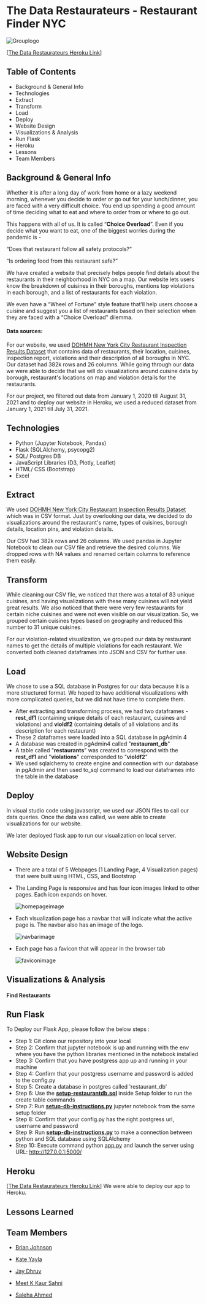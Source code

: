 # The Data Restaurateurs - Restaurant Finder NYC
![Grouplogo]()

[[The Data Restaurateurs Heroku Link](https://the-data-restaurateurs.herokuapp.com/)]

## **Table of Contents**

- Background & General Info
- Technologies
- Extract
- Transform
- Load
- Deploy
- Website Design
- Visualizations & Analysis
- Run Flask
- Heroku
- Lessons
- Team Members

## **Background** & General Info

Whether it is after a long day of work from home or a lazy weekend morning, whenever you decide to order or go out for your lunch/dinner, you are faced with a very difficult choice. You end up spending a good amount of time deciding what to eat and where to order from or where to go out.

This happens with all of us. It is called “**Choice Overload**”. Even if you decide what you want to eat, one of the biggest worries during the pandemic is - 

“Does that restaurant follow all safety protocols?”

“Is ordering food from this restaurant safe?”

We have created a website that precisely helps people find details about the restaurants in their neighborhood in NYC on a map. Our website lets users know the breakdown of cuisines in their boroughs, mentions top violations in each borough, and a list of restaurants for each violation.

We even have a “Wheel of Fortune” style feature that’ll help users choose a cuisine and suggest you a list of restaurants based on their selection when they are faced with a “Choice Overload” dilemma.

#### **Data sources:** 

For our website, we used [DOHMH New York City Restaurant Inspection Results Dataset](https://dev.socrata.com/foundry/data.cityofnewyork.us/43nn-pn8j) that contains data of restaurants, their location, cuisines, inspection report, violations and their description of all boroughs in NYC. Our dataset had 382k rows and 26 columns. While going through our data we were able to decide that we will do visualizations around cuisine data by borough, restaurant's locations on map and violation details for the restaurants.

For our project, we filtered out data from January 1, 2020 till August 31, 2021 and to deploy our website in Heroku, we used a reduced dataset from January 1, 2021 till July 31, 2021.

## **Technologies**

- Python (Jupyter Notebook, Pandas)
- Flask (SQLAlchemy, psycopg2)
- SQL/ Postgres DB
- JavaScript Libraries (D3, Plotly, Leaflet)
- HTML/ CSS (Bootstrap)
- Excel

## Extract

We used [DOHMH New York City Restaurant Inspection Results Dataset](https://dev.socrata.com/foundry/data.cityofnewyork.us/43nn-pn8j) which was in CSV format. Just by overlooking our data, we decided to do visualizations around the restaurant's name, types of cuisines, borough details, location pins, and violation details.

Our CSV had 382k rows and 26 columns. We used pandas in Jupyter Notebook to clean our CSV file and retrieve the desired columns. We dropped rows with NA values and renamed certain columns to reference them easily.

## Transform

While cleaning our CSV file, we noticed that there was a total of 83 unique cuisines, and having visualizations with these many cuisines will not yield great results. We also noticed that there were very few restaurants for certain niche cuisines and were not even visible on our visualization. So, we grouped certain cuisines types based on geography and reduced this number to 31 unique cuisines.

For our violation-related visualization, we grouped our data by restaurant names to get the details of multiple violations for each restaurant. We converted both cleaned dataframes into JSON and CSV for further use.

## Load

We chose to use a SQL database in Postgres for our data because it is a more structured format. We hoped to have additional visualizations with more complicated queries, but we did not have time to complete them.

- After extracting and transforming process, we had two dataframes - **rest_df1** (containing unique details of each restaurant, cuisines and violations) and **violdf2** (containing details of all violations and its description for each restaurant)
- These 2 dataframes were loaded into a SQL database in pgAdmin 4
- A database was created in pgAdmin4 called "**restaurant_db**"
- A table called "**restaurants**" was created to correspond with the **rest_df1** and "**violations**" corresponded to "**violdf2**"
- We used sqlalchemy to create engine and connection with our database in pgAdmin and then used to_sql command to load our dataframes into the table in the database

## Deploy

In visual studio code using javascript, we used our JSON files to call our data queries. Once the data was called, we were able to create visualizations for our website.

We later deployed flask app to run our visualization on local server.

## Website Design

- There are a total of 5 Webpages (1 Landing Page, 4 Visualization pages) that were built using HTML, CSS, and Bootstrap

- The Landing Page is responsive and has four icon images linked to other pages. Each icon expands on hover.

  ![homepageimage]()

- Each visualization page has a navbar that will indicate what the active page is. The navbar also has an image of the logo.

  ![navbarimage]()

- Each page has a favicon that will appear in the browser tab

  ![faviconimage]()

## Visualizations & Analysis

#### Find Restaurants 



## Run Flask

To Deploy our Flask App, please follow the below steps :

- Step 1: Git clone our repository into your local
- Step 2: Confirm that jupyter notebook is up and running with the env where you have the python libraries mentioned in the notebook installed
- Step 3: Confirm that you have postgress app up and running in your machine
- Step 4: Confirm that your postgress username and password is added to the config.py
- Step 5: Create a database in postgres called 'restaurant_db'
- Step 6: Use the [**setup-restaurantdb.sql**](https://github.com/meetk5/Team-Project3/blob/main/Setup/setup-restaurantdb.sql) inside Setup folder to run the create table commands
- Step 7: Run [**setup-db-instructions.py**](https://github.com/meetk5/Team-Project3/blob/main/Setup/setup-db-instructions.py) jupyter notebook from the same setup folder
- Step 8: Confirm that your config.py has the right postgress url, username and password
- Step 9: Run [**setup-db-instructions.py**](https://github.com/meetk5/Team-Project3/blob/main/Setup/setup-db-instructions.py) to make a connection between python and SQL database using SQLAlchemy
- Step 10: Execute command python [app.py](https://github.com/meetk5/Team-Project3/blob/main/app.py) and launch the server using URL: http://127.0.0.1:5000/

## Heroku

[[The Data Restaurateurs Heroku Link](https://the-data-restaurateurs.herokuapp.com/)] We were able to deploy our app to Heroku.

## Lessons Learned



## **Team Members**
- [Brian Johnson](https://github.com/Bjohnson08021/)

- [Kate Yayla](https://github.com/Kate-Yayla)

- [Jay Dhruv](https://github.com/jaybdhruv)

- [Meet K Kaur Sahni](https://github.com/meetk5)

- [Saleha Ahmed](https://github.com/saleha456)

  
